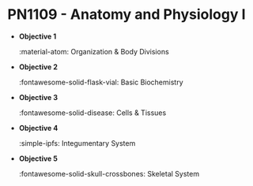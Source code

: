 # PN1109 - Anatomy and Physiology I

<div class="grid cards" markdown>

-  __Objective 1__ 

   :material-atom: Organization & Body Divisions

-  __Objective 2__ 

   :fontawesome-solid-flask-vial: Basic Biochemistry

-  __Objective 3__ 

   :fontawesome-solid-disease: Cells & Tissues

-  __Objective 4__ 

   :simple-ipfs: Integumentary System

-  __Objective 5__ 

   :fontawesome-solid-skull-crossbones: Skeletal System
</div>


